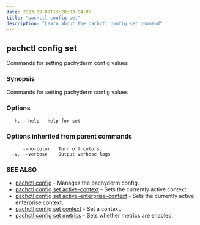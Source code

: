 ```yaml
---
date: 2023-09-07T13:28:03-04:00
title: "pachctl config set"
description: "Learn about the pachctl_config_set command"
---
```


## pachctl config set

Commands for setting pachyderm config values

### Synopsis

Commands for setting pachyderm config values

### Options

```
  -h, --help   help for set
```

### Options inherited from parent commands

```
      --no-color   Turn off colors.
  -v, --verbose    Output verbose logs
```

### SEE ALSO

* [pachctl config](../pachctl_config)	 - Manages the pachyderm config.
* [pachctl config set active-context](../pachctl_config_set_active-context)	 - Sets the currently active context.
* [pachctl config set active-enterprise-context](../pachctl_config_set_active-enterprise-context)	 - Sets the currently active enterprise context.
* [pachctl config set context](../pachctl_config_set_context)	 - Set a context.
* [pachctl config set metrics](../pachctl_config_set_metrics)	 - Sets whether metrics are enabled.


